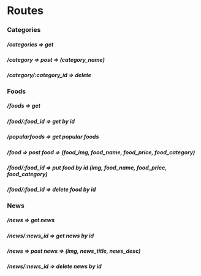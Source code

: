 # Routes
<h3>Categories</h3>
  <h5>/categories => get</h5>
  <h5>/category => post => (category_name)</h5>
  <h5>/category/:category_id => delete</h5>

<h3>Foods</h3>
  <h5> /foods => get</h5>
  <h5>/food/:food_id => get by id </h5>
 <h5>/popularfoods => get popular foods </h5>
 <h5>/food => post food => (food_img, food_name, food_price, food_category)</h5>
 <h5>/food/:food_id => put food by id (img, food_name, food_price, food_category)</h5>
 <h5>/food/:food_id => delete food by id</h5>
 

<h3>News</h3>
  <h5>/news => get news</h5>
  <h5>/news/:news_id => get news by id</h5>
  <h5>/news => post news => (img, news_title, news_desc)</h5>
  <h5>/news/:news_id => delete news by id</h5>
  
   
   
   
   
   

   
   




